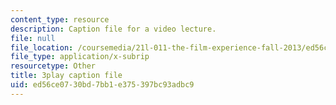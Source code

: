 ```yaml
---
content_type: resource
description: Caption file for a video lecture.
file: null
file_location: /coursemedia/21l-011-the-film-experience-fall-2013/ed56ce0730bd7bb1e375397bc93adbc9_ilM34q8F6rY.srt
file_type: application/x-subrip
resourcetype: Other
title: 3play caption file
uid: ed56ce07-30bd-7bb1-e375-397bc93adbc9
---
```

